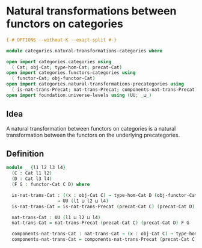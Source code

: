 # Natural transformations between functors on categories

```agda
{-# OPTIONS --without-K --exact-split #-}

module categories.natural-transformations-categories where

open import categories.categories using
  ( Cat; obj-Cat; type-hom-Cat; precat-Cat)
open import categories.functors-categories using
  ( functor-Cat; obj-functor-Cat)
open import categories.natural-transformations-precategories using
  ( is-nat-trans-Precat; nat-trans-Precat; components-nat-trans-Precat)
open import foundation.universe-levels using (UU; _⊔_)
```

## Idea

A natural transformation between functors on categories is a natural transformation between the functors on the underlying precategories.

## Definition

```agda
module _ {l1 l2 l3 l4}
  (C : Cat l1 l2)
  (D : Cat l3 l4)
  (F G : functor-Cat C D) where

  is-nat-trans-Cat : ((x : obj-Cat C) → type-hom-Cat D (obj-functor-Cat C D F x) (obj-functor-Cat C D G x))
                   → UU (l1 ⊔ l2 ⊔ l4)
  is-nat-trans-Cat = is-nat-trans-Precat (precat-Cat C) (precat-Cat D) F G

  nat-trans-Cat : UU (l1 ⊔ l2 ⊔ l4)
  nat-trans-Cat = nat-trans-Precat (precat-Cat C) (precat-Cat D) F G

  components-nat-trans-Cat : nat-trans-Cat → (x : obj-Cat C) → type-hom-Cat D (obj-functor-Cat C D F x) (obj-functor-Cat C D G x)
  components-nat-trans-Cat = components-nat-trans-Precat (precat-Cat C) (precat-Cat D) F G
```
